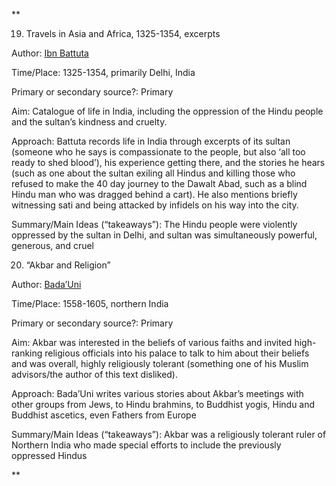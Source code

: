 **

19) Travels in Asia and Africa, 1325-1354, excerpts

Author: [Ibn Battuta](https://en.wikipedia.org/wiki/Ibn_Battuta)

Time/Place: 1325-1354, primarily Delhi, India

Primary or secondary source?: Primary

Aim: Catalogue of life in India, including the oppression of the Hindu people and the sultan’s kindness and cruelty.

Approach: Battuta records life in India through excerpts of its sultan (someone who he says is compassionate to the people, but also ‘all too ready to shed blood’), his experience getting there, and the stories he hears (such as one about the sultan exiling all Hindus and killing those who refused to make the 40 day journey to the Dawalt Abad, such as a blind Hindu man who was dragged behind a cart). He also mentions briefly witnessing sati and being attacked by infidels on his way into the city.

Summary/Main Ideas (“takeaways”): The Hindu people were violently oppressed by the sultan in Delhi, and sultan was simultaneously powerful, generous, and cruel

20) “Akbar and Religion”

Author: [Bada’Uni](https://en.wikipedia.org/wiki/%CA%BDAbd_al-Qadir_Badayuni)

Time/Place: 1558-1605, northern India

Primary or secondary source?: Primary

Aim: Akbar was interested in the beliefs of various faiths and invited high-ranking religious officials into his palace to talk to him about their beliefs and was overall, highly religiously tolerant (something one of his Muslim advisors/the author of this text disliked). 

Approach: Bada’Uni writes various stories about Akbar’s meetings with other groups from Jews, to Hindu brahmins, to Buddhist yogis, Hindu and Buddhist ascetics, even Fathers from Europe

Summary/Main Ideas (“takeaways”): Akbar was a religiously tolerant ruler of Northern India who made special efforts to include the previously oppressed Hindus

**